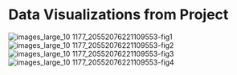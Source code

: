 # Data Visualizations from Project
![images_large_10 1177_20552076221109553-fig1](https://github.com/evmorg/OPPlogfileanalysis/assets/29820217/bf0c6e11-8ff1-4ec6-bdb3-ea06186a3391)
![images_large_10 1177_20552076221109553-fig2](https://github.com/evmorg/OPPlogfileanalysis/assets/29820217/490c1e70-7b26-4565-8ec7-69d6a5df3757)
![images_large_10 1177_20552076221109553-fig3](https://github.com/evmorg/OPPlogfileanalysis/assets/29820217/90f1194f-5403-4555-bb12-7eaa5b1a6dcc)
![images_large_10 1177_20552076221109553-fig4](https://github.com/evmorg/OPPlogfileanalysis/assets/29820217/28ee2c14-09ba-4fd7-8b48-420b8cb1d0b4)
